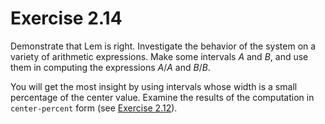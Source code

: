 # Exercise 2.14

Demonstrate that Lem is right. Investigate the behavior of the system on a
variety of arithmetic expressions. Make some intervals $A$ and $B$, and use them
in computing the expressions $A/A$ and $B/B$.

You will get the most insight by using intervals whose width is a small
percentage of the center value. Examine the results of the computation in
`center-percent` form (see [Exercise 2.12](./2.12.md)).
